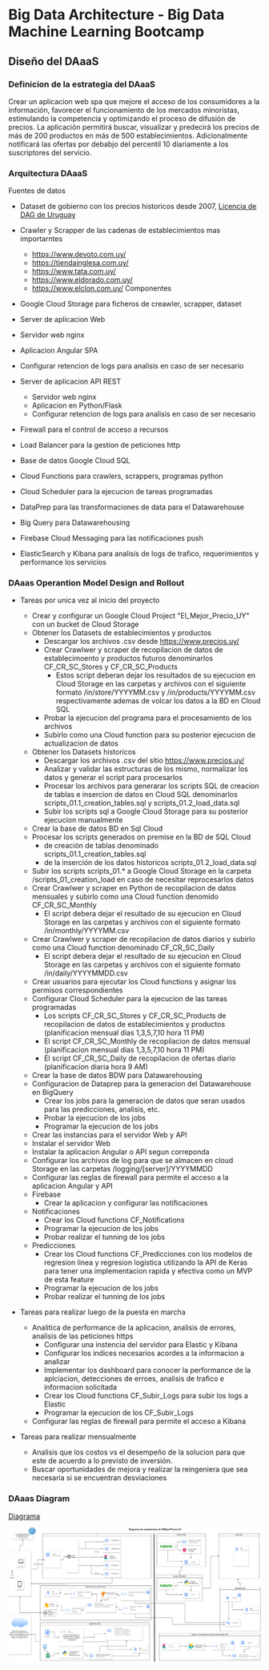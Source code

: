 
# Big Data Architecture - Big Data Machine Learning Bootcamp

## Diseño del DAaaS

### Definicion de la estrategia del DAaaS

Crear un aplicacion web spa que mejore el acceso de los consumidores a la información, favorecer el funcionamiento de los mercados minoristas, estimulando la competencia y optimizando el proceso de difusión de precios.
La aplicación permitirá buscar, visualizar y predecirá los precios de más de 200 productos en más de 500 establecimientos.
Adicionalmente notificará las ofertas por debabjo del percentil 10 diariamente a los suscriptores del servicio.

### Arquitectura DAaaS

Fuentes de datos
- Dataset de gobierno con los precios historicos desde 2007, [Licencia de DAG de Uruguay](https://www.gub.uy/agencia-gobierno-electronico-sociedad-informacion-conocimiento/sites/agencia-gobierno-electronico-sociedad-informacion-conocimiento/files/documentos/publicaciones/licencia_de_datos_abiertos_0.pdf)
  
- Crawler y Scrapper de las cadenas de establecimientos mas importarntes
  - https://www.devoto.com.uy/
  - https://tiendainglesa.com.uy/
  - https://www.tata.com.uy/
  - https://www.eldorado.com.uy/
  - https://www.elclon.com.uy/
Componentes
- Google Cloud Storage para ficheros de creawler, scrapper, dataset 
- Server de aplicacion Web
 - Servidor web nginx
 - Aplicacion Angular SPA
 - Configurar retencion de logs para analisis en caso de ser necesario
- Server de aplicacion API REST
  - Servidor web nginx
  - Aplicacion en Python/Flask
  - Configurar retencion de logs para analisis en caso de ser necesario
- Firewall para el control de acceso a recursos
- Load Balancer para la gestion de peticiones http
- Base de datos Google Cloud SQL
- Cloud Functions para crawlers, scrappers, programas python
- Cloud Scheduler para la ejecucion de tareas programadas
- DataPrep para las transformaciones de data para el Datawarehouse
- Big Query para Datawarehousing
- Firebase Cloud Messaging para las notificaciones push
- ElasticSearch y Kibana para analisis de logs de trafico, requerimientos y performance los servicios
  
### DAaas Operantion Model Design and Rollout
- Tareas por unica vez al inicio del proyecto
  - Crear y configurar un Google Cloud Project "El_Mejor_Precio_UY" con un bucket de Cloud Storage
  - Obtener los Datasets de establecimientos y productos
    - Descargar los archivos .csv desde https://www.precios.uy/
    - Crear Crawlwer y scraper de recopilacion de datos de establecimoento y productos futuros denominarlos CF_CR_SC_Stores y CF_CR_SC_Products
      - Estos script deberan dejar los resultados de su ejecucion en Cloud Storage en las carpetas y archivos con el siguiente formato  /in/store/YYYYMM.csv y /in/products/YYYYMM.csv respectivamente ademas de volcar los datos a la BD en Cloud SQL
    - Probar la ejecucion del programa para el procesamiento de los archivos
    - Subirlo como una Cloud function para su posterior ejecucion de actualizacion de datos
  - Obtener los Datasets historicos
    - Descargar los archivos .csv del sitio https://www.precios.uy/
    - Analizar y validar las estructuras de los mismo, normalizar los datos y generar el script para procesarlos
    - Procesar los archivos para generarar los scripts SQL de creacion de tablas e insercion de datos en Cloud SQL denominarlos scripts_01.1_creation_tables.sql y scripts_01.2_load_data.sql
    - Subir los scripts sql a Google Cloud Storage para su posterior ejecucion manualmente
  - Crear la base de datos BD en Sql Cloud
  - Procesar los scripts generados on premise en la BD de SQL Cloud
    - de creación de tablas denominado scripts_01.1_creation_tables.sql
    - de la inserción de los datos historicos scripts_01.2_load_data.sql
  - Subir los scripts scripts_01.* a Google Cloud Storage en la carpeta /scripts_01_creation_load en caso de necesitar reprocesarlos datos
  - Crear Crawlwer y scraper en Python de recopilacion de datos mensuales y subirlo como una Cloud function denomido CF_CR_SC_Monthly
    - El script debera dejar el resultado de su ejecucion en Cloud Storage en las carpetas y archivos con el siguiente formato /in/monthly/YYYYMM.csv
  - Crear Crawlwer y scraper de recopilacion de datos diarios y subirlo como una Cloud function denominado CF_CR_SC_Daily
    - El script debera dejar el resultado de su ejecucion en Cloud Storage en las carpetas y archivos con el siguiente formato /in/daily/YYYYMMDD.csv
  - Crear usuarios para ejecutar los Cloud functions y asignar los permisos correspondientes
  - Configurar Cloud Scheduler para la ejecucion de las tareas programadas
    - Los scripts CF_CR_SC_Stores y CF_CR_SC_Products de recopilacion de datos de establecimientos y productos (planificacion mensual dias 1,3,5,7,10 hora 11 PM)
    - El script CF_CR_SC_Monthly de recopilacion de datos mensual (planificacion mensual dias 1,3,5,7,10 hora 11 PM)
    - El script CF_CR_SC_Daily de recopilacion de ofertas diario (planificacion diaria hora 9 AM) 
  - Crear la base de datos BDW para Datawarehousing
  - Configuracion de Dataprep para la generacion del Datawarehouse en BigQuery
    - Crear los jobs para la generacion de datos que seran usados para las predicciones, analisis, etc.
    - Probar la ejecucion de los jobs
    - Programar la ejecucion de los jobs
  -  Crear las instancias para el servidor Web y API
    -  Instalar el servidor Web
    -  Instalar la aplicacion Angular o API segun correponda
    -  Configurar los archivos de log para que se almacen en cloud Storage en las carpetas /logging/[server]/YYYYMMDD
  -  Configurar las reglas de firewall para permite el acceso a la aplicacion Angular y API
  - Firebase
    - Crear la aplicacion y configurar las notificaciones
  - Notificaciones
    - Crear los Cloud functions CF_Notifications
    - Programar la ejecucion de los jobs
    - Probar realizar el tunning de los jobs
  - Predicciones
    - Crear los Cloud functions CF_Predicciones con los modelos de regresion linea y regresion logistica utilizando la API de Keras para tener una implementacion rapida y efectiva como un MVP de esta feature 
    - Programar la ejecucion de los jobs
    - Probar realizar el tunning de los jobs

- Tareas para realizar luego de la puesta en marcha
  - Analitica de performance de la aplicacion, analisis de errores, analisis de las peticiones https
    - Configurar una instencia del servidor para Elastic y Kibana
    - Configurar los indices necesarios acordes a la informacion a analizar
    - Implementar los dashboard para conocer la performance de la aplciacion, detecciones de erroes, analisis de trafico e informacion solicitada 
    - Crear los Cloud functions CF_Subir_Logs para subir los logs a Elastic
    - Programar la ejecucion de los CF_Subir_Logs
  - Configurar las reglas de firewall para permite el acceso a Kibana

- Tareas para realizar mensualmente
  - Analisis que los costos vs el desempeño de la solucion para que este de acuerdo a lo previsto de inversión.
  - Buscar oportunidades de mejora y realizar la reingeniera que sea necesaria si se encuentran desviaciones
  
### DAaas Diagram

[Diagrama](imagenes/Diagrama.drawio)

![Diagrama](imagenes/Diagrama.drawio.png)
  
  
  
  









